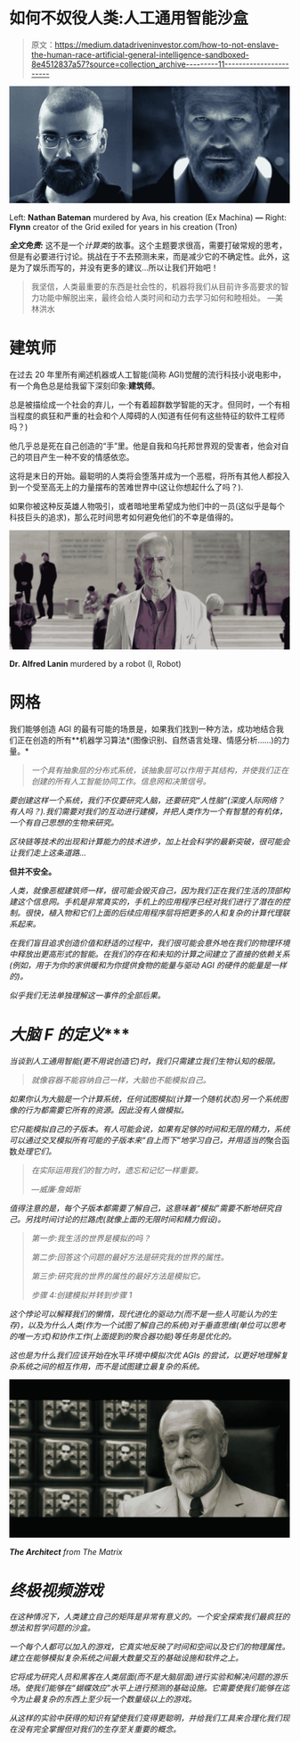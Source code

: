 # 如何不奴役人类:人工通用智能沙盒

> 原文：<https://medium.datadriveninvestor.com/how-to-not-enslave-the-human-race-artificial-general-intelligence-sandboxed-8e4512837a57?source=collection_archive---------11----------------------->

![](img/cbfcad14139fef167c80e6e49acdc6d1.png)

Left: **Nathan Bateman** murdered by Ava, his creation (Ex Machina) **—** Right: **Flynn** creator of the Grid exiled for years in his creation (Tron)

***全文免责:*** 这不是一个*计算类*的故事。这个主题要求很高，需要打破常规的思考，但是有必要进行讨论。挑战在于不去预测未来，而是减少它的不确定性。此外，这是为了娱乐而写的，并没有更多的建议…所以让我们开始吧！

> 我坚信，人类最重要的东西是社会性的，机器将我们从目前许多高要求的智力功能中解脱出来，最终会给人类时间和动力去学习如何和睦相处。
> —美林洪水

# 建筑师

在过去 20 年里所有阐述机器或人工智能(简称 AGI)觉醒的流行科技小说电影中，有一个角色总是给我留下深刻印象:**建筑师**。

总是被描绘成一个社会的弃儿，一个有着超群数学智能的天才。但同时，一个有相当程度的疯狂和严重的社会和个人障碍的人(知道有任何有这些特征的软件工程师吗？)

他几乎总是死在自己创造的“手”里。他是自我和乌托邦世界观的受害者，他会对自己的项目产生一种不安的情感依恋。

这将是末日的开始。最聪明的人类将会堕落并成为一个恶棍，将所有其他人都投入到一个受至高无上的力量摆布的苦难世界中(这让你想起什么了吗？).

如果你被这种反英雄人物吸引，或者暗地里希望成为他们中的一员(这似乎是每个科技巨头的追求)，那么花时间思考如何避免他们的不幸是值得的。

![](img/51f8d073136a8a4e63acd8993f40ea98.png)

**Dr. Alfred Lanin** murdered by a robot (I, Robot)

# 网格

我们能够创造 AGI 的最有可能的场景是，如果我们找到一种方法，成功地结合我们正在创造的所有**机器学习算法*(图像识别、自然语言处理、情感分析……)的力量。*

> *一个具有抽象层的分布式系统，该抽象层可以作用于其结构，并使我们正在创建的所有人工智能协同工作。信息网和决策信号。*

*要创建这样一个系统，我们不仅要研究人脑，还要研究“人性脑”(深度人际网络？有人吗？).我们需要对我们的互动进行建模，并把人类作为一个有智慧的有机体，一个有自己思想的生物来研究。*

*区块链等技术的出现和计算能力的技术进步，加上社会科学的最新突破，很可能会让我们走上这条道路…*

**但并不安全。**

*人类，就像恶棍建筑师一样，很可能会毁灭自己，因为我们正在我们生活的顶部构建这个信息网。手机是非常真实的，手机上的应用程序已经对我们进行了潜在的控制。很快，植入物和它们上面的后续应用程序层将把更多的人和复杂的计算代理联系起来。*

*在我们盲目追求创造价值和舒适的过程中，我们很可能会意外地在我们的物理环境中释放出更高形式的智能。在我们的存在和未知的计算之间建立了直接的依赖关系(例如，用于为你的家供暖和为你提供食物的能量与驱动 AGI 的硬件的能量是一样的)。*

*似乎我们无法单独理解这一事件的全部后果。*

# *大脑 F 的定义****

*当谈到人工通用智能(更不用说创造它)时，我们只需建立我们生物认知的极限。*

> *就像容器不能容纳自己一样，大脑也不能模拟自己。*

*如果你认为大脑是一个计算系统，任何试图模拟(计算一个随机状态)另一个系统图像的行为都需要它所有的资源。因此没有人做模拟。*

*它只能模拟自己的子版本。有人可能会说，如果有足够的时间和无限的精力，系统可以通过交叉模拟所有可能的子版本来“自上而下”地学习自己，并用适当的*聚合函数*处理它们。*

> *在实际运用我们的智力时，遗忘和记忆一样重要。*
> 
> *—威廉·詹姆斯*

*值得注意的是，每个子版本都需要了解自己，这意味着“模拟”需要不断地研究自己。另找时间讨论的拦路虎(就像上面的无限时间和精力假设)。*

> *第一步:我生活的世界是模拟的吗？*
> 
> *第二步:回答这个问题的最好方法是研究我的世界的属性。*
> 
> *第三步:研究我的世界的属性的最好方法是模拟它。*
> 
> *步骤 4:创建模拟并转到步骤 1*

*这个悖论可以解释我们的懒惰，现代进化的驱动力(而不是一些人可能认为的生存)，以及为什么人类(作为一个试图了解自己的系统)对于垂直思维(单位可以思考的唯一方式)和协作工作(上面提到的聚合器功能)等任务是优化的。*

*这也是为什么我们应该开始在*水平*环境中模拟次优 AGIs 的尝试，以更好地理解复杂系统之间的相互作用，而不是试图建立最复杂的系统。*

*![](img/8bf4d12e8db97f22818b248b2eac99fc.png)*

***The Architect** from The Matrix*

# *终极视频游戏*

*在这种情况下，人类建立自己的矩阵是非常有意义的。一个安全探索我们最疯狂的想法和哲学问题的沙盒。*

*一个每个人都可以加入的游戏，它真实地反映了时间和空间以及它们的物理属性。建立在能够模拟复杂系统之间最大数量交互的基础设施和软件之上。*

*它将成为研究人员和黑客在人类层面(而不是大脑层面)进行实验和解决问题的游乐场。使我们能够在“蝴蝶效应”水平上进行预测的基础设施。它需要使我们能够在迄今为止最复杂的东西上至少玩一个数量级以上的游戏。*

*从这样的实验中获得的知识有望使我们变得更聪明，并给我们工具来合理化我们现在没有完全掌握但对我们的生存至关重要的概念。*